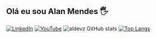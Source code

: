 ## Olá eu sou Alan Mendes 🖐️

[![LinkedIn](https://img.shields.io/badge/LinkedIn-0077B5?style=for-the-badge&logo=linkedin&logoColor=white)](https://www.linkedin.com/in/alan-mendes-11a86b20b)
[![YouTube](https://img.shields.io/badge/YouTube-FF0000?style=for-the-badge&logo=youtube&logoColor=white)](https://www.youtube.com/@Devzmendes)
![aldevz GitHub stats](https://github-readme-stats.vercel.app/api?username=aldevz&show_icons=true&theme=dracula)
[![Top Langs](https://github-readme-stats.vercel.app/api/top-langs/?username=aldevz)](https://github.com/aldevz/github-readme-stats)
